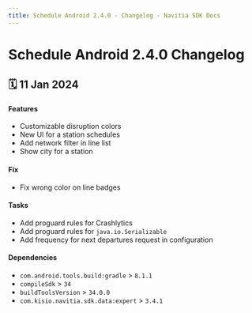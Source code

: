 ```yaml
---
title: Schedule Android 2.4.0 - Changelog - Navitia SDK Docs
---
```


# Schedule Android 2.4.0 Changelog

<h2>🗓 11 Jan 2024</h2>

#### Features
- Customizable disruption colors
- New UI for a station schedules
- Add network filter in line list
- Show city for a station

#### Fix
- Fix wrong color on line badges

#### Tasks
- Add proguard rules for Crashlytics
- Add proguard rules for `java.io.Serializable`
- Add frequency for next departures request in configuration

#### Dependencies
- `com.android.tools.build:gradle` > `8.1.1`
- `compileSdk` > `34`
- `buildToolsVersion` > `34.0.0`
- `com.kisio.navitia.sdk.data:expert` > `3.4.1`
